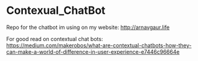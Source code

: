 # Contexual_ChatBot
Repo for the chatbot im using on my website: http://arnavgaur.life

For good read on contextual chat bots: https://medium.com/makerobos/what-are-contextual-chatbots-how-they-can-make-a-world-of-difference-in-user-experience-e7446c96664e

